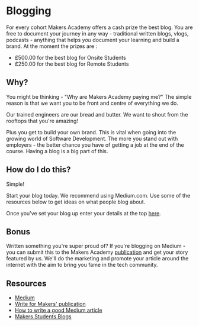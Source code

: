 # Blogging
For every cohort Makers Academy offers a cash prize the best blog. You are free to document your journey in any way - traditional written blogs, vlogs, podcasts - anything that helps *you* document your learning and build a brand. At the moment the prizes are :

  * £500.00 for the best blog for Onsite Students
  * £250.00 for the best blog for Remote Students

## Why?
You might be thinking - "Why are Makers Academy paying me?" The simple reason is that we want you to be front and centre of everything we do.

Our trained engineers are our bread and butter. We want to shout from the rooftops that you're amazing!

Plus you get to build your own brand. This is vital when going into the growing world of Software Development. The more you stand out with employers - the better chance you have of getting a job at the end of the course. Having a blog is a big part of this.

## How do I do this?
Simple!

Start your blog today. We recommend using Medium.com. Use some of the resources below to get ideas on what people blog about.

Once you've set your blog up enter your details at the top [here](http://bit.ly/mablogs).

## Bonus
Written something you're super proud of? If you're blogging on Medium - you can submit this to the Makers Academy [publication](https://blog.makersacademy.com) and get your story featured by us. We'll do the marketing and promote your article around the internet with the aim to bring you fame in the tech community.

## Resources

 * [Medium](https://www.medium.com)
 * [Write for Makers' publication](http://bit.ly/mablogwriter)
 * [How to write a good Medium article](https://medium.freecodecamp.com/how-to-write-medium-stories-people-will-actually-read-92e58a27c8d8#.9wqs0cguw)
 * [Makers Students Blogs](http://bit.ly/mablogs)
